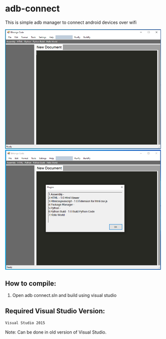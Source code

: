 # adb-connect
This is simple adb manager to connect android devices over wifi

![alt text](https://github.com/SojebSikder/bihongocode/blob/main/ss/img1.PNG?raw=true)
![alt text](https://github.com/SojebSikder/bihongocode/blob/main/ss/img2.PNG?raw=true)
## How to compile:
1. Open adb connect.sln  and build using visual studio
## Required Visual Studio Version:
```
Visual Studio 2015
```
Note: Can be done in old version of Visual Studio.
